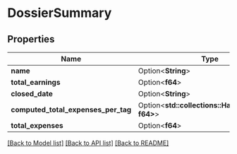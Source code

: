 # DossierSummary

## Properties

Name | Type | Description | Notes
------------ | ------------- | ------------- | -------------
**name** | Option<**String**> |  | [optional]
**total_earnings** | Option<**f64**> |  | [optional]
**closed_date** | Option<**String**> |  | [optional]
**computed_total_expenses_per_tag** | Option<**std::collections::HashMap<String, f64>**> |  | [optional]
**total_expenses** | Option<**f64**> |  | [optional]

[[Back to Model list]](../README.md#documentation-for-models) [[Back to API list]](../README.md#documentation-for-api-endpoints) [[Back to README]](../README.md)


